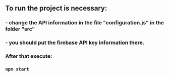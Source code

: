 ## To run the project is necessary:
### - change the API information in the file "configuration.js" in the folder "src"
### - you should put the firebase API key information there.

### After that execute: 
### `npm start`
